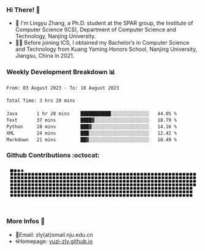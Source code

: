 ### Hi There! 👋 
- 🐳 I'm Lingyu Zhang, a Ph.D. student at the SPAR group, the Institute of Computer Science (ICS), Department of Computer Science and Technology, Nanjing University.
- 🧑‍🎓 Before joining ICS, I obtained my Bachelor’s in Computer Science and Technology from Kuang Yaming Honors School, Nanjing University, Jiangsu, China in 2021.

### Weekly Development Breakdown :bar_chart:

<!--START_SECTION:waka-->

```txt
From: 03 August 2023 - To: 10 August 2023

Total Time: 3 hrs 20 mins

Java       1 hr 28 mins    ███████████░░░░░░░░░░░░░░   44.05 %
Text       37 mins         ████▓░░░░░░░░░░░░░░░░░░░░   18.79 %
Python     28 mins         ███▓░░░░░░░░░░░░░░░░░░░░░   14.16 %
XML        24 mins         ███░░░░░░░░░░░░░░░░░░░░░░   12.42 %
Markdown   21 mins         ██▓░░░░░░░░░░░░░░░░░░░░░░   10.49 %
```

<!--END_SECTION:waka-->

### Github Contributions :octocat:

![](https://raw.githubusercontent.com/yuzi-zly/yuzi-zly/output/github-contribution-grid-snake.svg)              


### More Infos 📖

- 📧Email: zly(at)smail.nju.edu.cn
- 🌀Homepage: [yuzi-zly.github.io](https://yuzi-zly.github.io/)
